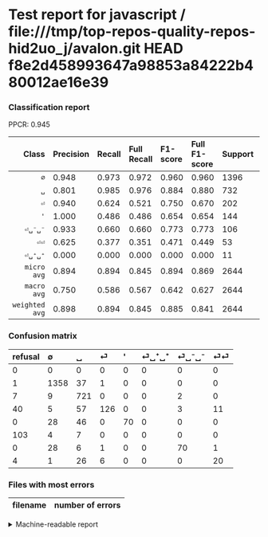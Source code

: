 # Test report for javascript / file:///tmp/top-repos-quality-repos-hid2uo_j/avalon.git HEAD f8e2d458993647a98853a84222b480012ae16e39

### Classification report

PPCR: 0.945

| Class | Precision | Recall | Full Recall | F1-score | Full F1-score | Support | Full Support | PPCR |
|------:|:----------|:-------|:------------|:---------|:---------|:--------|:-------------|:-----|
| `∅` | 0.948| 0.973| 0.972| 0.960| 0.960| 1396| 1397| 0.999 |
| `␣` | 0.801| 0.985| 0.976| 0.884| 0.880| 732| 739| 0.991 |
| `⏎` | 0.940| 0.624| 0.521| 0.750| 0.670| 202| 242| 0.835 |
| `'` | 1.000| 0.486| 0.486| 0.654| 0.654| 144| 144| 1.000 |
| `⏎␣⁻␣⁻` | 0.933| 0.660| 0.660| 0.773| 0.773| 106| 106| 1.000 |
| `⏎⏎` | 0.625| 0.377| 0.351| 0.471| 0.449| 53| 57| 0.930 |
| `⏎␣⁺␣⁺` | 0.000| 0.000| 0.000| 0.000| 0.000| 11| 114| 0.096 |
| `micro avg` | 0.894| 0.894| 0.845| 0.894| 0.869| 2644| 2799| 0.945 |
| `macro avg` | 0.750| 0.586| 0.567| 0.642| 0.627| 2644| 2799| 0.945 |
| `weighted avg` | 0.898| 0.894| 0.845| 0.885| 0.841| 2644| 2799| 0.945 |

### Confusion matrix

|refusal|  ∅| ␣| ⏎| '| ⏎␣⁺␣⁺| ⏎␣⁻␣⁻| ⏎⏎| 
|:---|:---|:---|:---|:---|:---|:---|:---|
|0 |0 |0 |0 |0 |0 |0 |0 |
|1 |1358 |37 |1 |0 |0 |0 |0 |
|7 |9 |721 |0 |0 |0 |2 |0 |
|40 |5 |57 |126 |0 |0 |3 |11 |
|0 |28 |46 |0 |70 |0 |0 |0 |
|103 |4 |7 |0 |0 |0 |0 |0 |
|0 |28 |6 |1 |0 |0 |70 |1 |
|4 |1 |26 |6 |0 |0 |0 |20 |

### Files with most errors

| filename | number of errors|
|:----:|:-----|

<details>
    <summary>Machine-readable report</summary>
```json
{
  "cl_report": {"\u0027": {"f1-score": 0.6542056074766355, "precision": 1.0, "recall": 0.4861111111111111, "support": 144}, "macro avg": {"f1-score": 0.6417013563162911, "precision": 0.7496293141344751, "recall": 0.5864801976612107, "support": 2644}, "micro avg": {"f1-score": 0.8944780635400907, "precision": 0.8944780635400907, "recall": 0.8944780635400907, "support": 2644}, "weighted avg": {"f1-score": 0.8848918682609901, "precision": 0.8983920053078155, "recall": 0.8944780635400907, "support": 2644}, "\u2205": {"f1-score": 0.9600565570873101, "precision": 0.947662247034194, "recall": 0.9727793696275072, "support": 1396}, "\u23ce": {"f1-score": 0.7500000000000001, "precision": 0.9402985074626866, "recall": 0.6237623762376238, "support": 202}, "\u23ce\u23ce": {"f1-score": 0.4705882352941177, "precision": 0.625, "recall": 0.37735849056603776, "support": 53}, "\u23ce\u2423\u207a\u2423\u207a": {"f1-score": 0.0, "precision": 0.0, "recall": 0.0, "support": 11}, "\u23ce\u2423\u207b\u2423\u207b": {"f1-score": 0.7734806629834254, "precision": 0.9333333333333333, "recall": 0.660377358490566, "support": 106}, "\u2423": {"f1-score": 0.883578431372549, "precision": 0.8011111111111111, "recall": 0.9849726775956285, "support": 732}},
  "cl_report_full": {"\u0027": {"f1-score": 0.6542056074766355, "precision": 1.0, "recall": 0.4861111111111111, "support": 144}, "macro avg": {"f1-score": 0.626694187450246, "precision": 0.7496293141344751, "recall": 0.5665360878816047, "support": 2799}, "micro avg": {"f1-score": 0.8690060628329964, "precision": 0.8944780635400907, "recall": 0.8449446230796713, "support": 2799}, "weighted avg": {"f1-score": 0.8413379170712548, "precision": 0.8653146989486187, "recall": 0.8449446230796713, "support": 2799}, "\u2205": {"f1-score": 0.9597173144876325, "precision": 0.947662247034194, "recall": 0.972083035075161, "support": 1397}, "\u23ce": {"f1-score": 0.6702127659574468, "precision": 0.9402985074626866, "recall": 0.5206611570247934, "support": 242}, "\u23ce\u23ce": {"f1-score": 0.449438202247191, "precision": 0.625, "recall": 0.3508771929824561, "support": 57}, "\u23ce\u2423\u207a\u2423\u207a": {"f1-score": 0.0, "precision": 0.0, "recall": 0.0, "support": 114}, "\u23ce\u2423\u207b\u2423\u207b": {"f1-score": 0.7734806629834254, "precision": 0.9333333333333333, "recall": 0.660377358490566, "support": 106}, "\u2423": {"f1-score": 0.8798047589993898, "precision": 0.8011111111111111, "recall": 0.9756427604871448, "support": 739}},
  "ppcr": 0.9446230796713112
}
```
</details>
